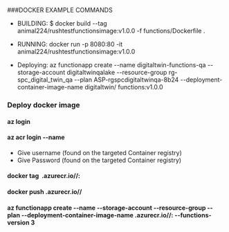 ###DOCKER EXAMPLE COMMANDS 
 - BUILDING: $ docker build --tag animal224/rushtestfunctionsimage:v1.0.0 -f functions/Dockerfile .
 - RUNNING: docker run -p 8080:80 -it animal224/rushtestfunctionsimage:v1.0.0 

 - Deploying: az functionapp create --name digitaltwin-functions-qa --storage-account digitaltwinqalake --resource-group rg-spc_digital_twin_qa --plan ASP-rgspcdigitaltwinqa-8b24 --deployment-container-image-name digitaltwin/       functions:v1.0.0 

 ### Deploy docker image
 #### az login
 #### az acr login --name <REPOSITORYNAME>
  - Give username (found on the targeted Container registry)
  - Give Password (found on the targeted Container registry)
 #### docker tag <IMAGE> <REPOSITORYNAME>.azurecr.io/<FOLDER>/<IMAGE>:<VERSION>
 #### docker push <REPOSITORYNAME>.azurecr.io/<FOLDER>/<IMAGE>
 #### az functionapp create --name <FUNCTIONNAME> --storage-account <STORAGEACCOUNT> --resource-group <RESOURCEGROUP> --plan <SERVICEPLANNAME> --deployment-container-image-name <REPOSITORYNAME>.azurecr.io/<FOLDER>/<IMAGE>:<VERSION> --functions-version 3
